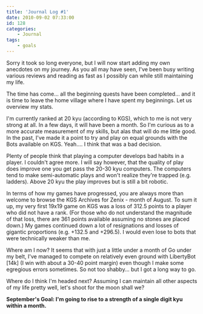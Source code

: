 ```yaml
---
title: 'Journal Log #1'
date: 2010-09-02 07:33:00
id: 128
categories:
	- Journal
tags:
	- goals
---
```


Sorry it took so long everyone, but I will now start adding my own anecdotes on my journey. As you all may have seen, I've been busy writing various reviews and reading as fast as I possibly can while still maintaining my life.

The time has come... all the beginning quests have been completed... and it is time to leave the home village where I have spent my beginnings. Let us overview my stats.

<!--more-->

I'm currently ranked at 20 kyu (according to KGS), which to me is not very strong at all. In a few days, it will have been a month. So I'm curious as to a more accurate measurement of my skills, but alas that will do me little good. In the past, I've made it a point to try and play on equal grounds with the Bots available on KGS. Yeah.... I think that was a bad decision.

Plenty of people think that playing a computer develops bad habits in a player. I couldn't agree more. I will say however, that the quality of play does improve one you get pass the 20-30 kyu computers. The computers tend to make semi-automatic plays and won't realize they're trapped (e.g. ladders). Above 20 kyu the play improves but is still a bit robotic.

In terms of how my games have progressed, you are always more than welcome to browse the KGS Archives for Zenix - month of August. To sum it up, my very first 19x19 game on KGS was a loss of 312.5 points to a player who did not have a rank. (For those who do not understand the magnitude of that loss, there are 361 points available assuming no stones are placed down.) My games continued down a lot of resignations and losses of gigantic proportions (e.g. +132.5 and +296.5). I would even lose to bots that were technically weaker than me.

Where am I now? It seems that with just a little under a month of Go under my belt, I've managed to compete on relatively even ground with LibertyBot [14k] (I win with about a 30-40 point margin) even though I make some egregious errors sometimes. So not too shabby... but I got a long way to go.

Where do I think I'm headed next? Assuming I can maintain all other aspects of my life pretty well, let's shoot for the moon shall we?

**September's Goal: I'm going to rise to a strength of a single digit kyu within a month.**